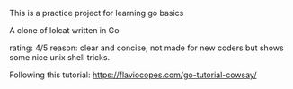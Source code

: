 This is a practice project for learning go basics

A clone of lolcat written in Go

rating: 4/5
reason: clear and concise, not made for new coders but shows some nice unix shell tricks.

Following this tutorial:
https://flaviocopes.com/go-tutorial-cowsay/